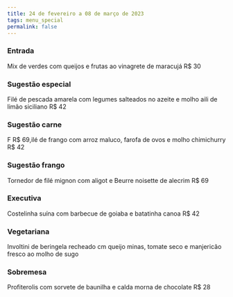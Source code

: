 ```yaml
---
title: 24 de fevereiro a 08 de março de 2023
tags: menu_special
permalink: false
---
```

### E﻿ntrada

Mix de verdes com queijos e frutas ao vinagrete de maracujá R$ 30

### Sugestão especial

Filé de pescada amarela com legumes salteados no azeite e molho aili de limão siciliano R$ 42

### Sugestão carne

F R$ 69,ilé de frango com arroz maluco, farofa de ovos e molho chimichurry R$ 42

### Sugestão frango

Tornedor de filé mignon com aligot e Beurre noisette de alecrim R$ 69

### Executiva

Costelinha suína com barbecue de goiaba e batatinha canoa R$ 42

### Vegetariana

Involtini de beringela recheado cm queijo minas, tomate seco e manjericão fresco ao molho de sugo

### Sobremesa

Profiterolis com sorvete de baunilha e calda morna de chocolate R$ 28